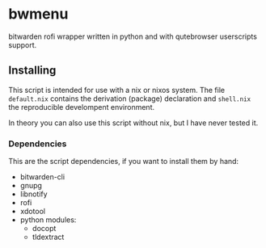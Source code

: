 # bwmenu

bitwarden rofi wrapper written in python and with qutebrowser userscripts support.

## Installing

This script is intended for use with a nix or nixos system. The file
`default.nix` contains the derivation (package) declaration and `shell.nix` the
reproducible develompent environment.

In theory you can also use this script without nix, but I have never tested it.

### Dependencies

This are the script dependencies, if you want to install them by hand:

- bitwarden-cli
- gnupg
- libnotify
- rofi
- xdotool
- python modules:
  - docopt
  - tldextract
